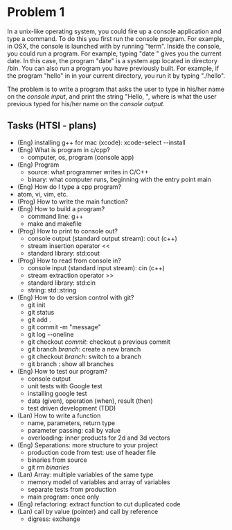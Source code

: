 # Problem 1

In a unix-like operating system, you could fire up a console application and type a command. To do this you first run the console program. For example, in OSX, the console is launched with by running "term". Inside the console, you could run a program. For example, typing "date <ret>" gives you the current date. In this case, the program "date" is a system app located in directory /bin. You can also run a program you have previously built. For example, if the program "hello" in in your current directory, you run it by typing "./hello".

The problem is to write a program that asks the user to type in his/her name on the _console input_, and print the string "Hello, <name>", where <name> is what the user previous typed for his/her name on the _console output_.

## Tasks (HTSI - plans)
- (Eng) installing g++ for mac (xcode): xcode-select --install
- (Eng) What is program in c/cpp?
  - computer, os, program (console app)
- (Eng) Program
  - source: what programmer writes in C/C++
  - binary: what computer runs, beginning with the entry point main
- (Eng) How do I type a cpp program?
 - atom, vi, vim, etc.
- (Prog) How to write the main function?
- (Eng) How to build a program?
  - command line: g++
  - make and makefile
- (Prog) How to print to console out?
  - console output (standard output stream): cout (c++)
  - stream insertion operator <<
  - standard library: std:cout
- (Prog) How to read from console in?
  - console input (standard input stream): cin (c++)
  - stream extraction operator >>
  - standard library: std:cin
  - string: std::string
- (Eng) How to do version control with git?
   - git init
   - git status
   - git add .
   - git commit -m "message"
   - git log --oneline
   - git checkout _commit_: checkout a previous commit
   - git branch _branch_: create a new branch
   - git checkout _branch_: switch to a branch
   - git branch : show all branches
- (Eng) How to test our program?
  - console output
  - unit tests with Google test
  - installing google test
  - data (given), operation (when), result (then)
  - test driven development (TDD)
- (Lan) How to write a function
  - name, parameters, return type
  - parameter passing: call by value
  - overloading: inner products for 2d and 3d vectors
- (Eng) Separations: more structure to your project
  - production code from test: use of header file
  - binaries from source
  - git rm _binaries_
- (Lan) Array: multiple variables of the same type
  - memory model of variables and array of variables
  - separate tests from production
  - main program: once only
- (Eng) refactoring: extract function to cut duplicated code
- (Lan) call by value (pointer) and call by reference
  - digress: exchange
